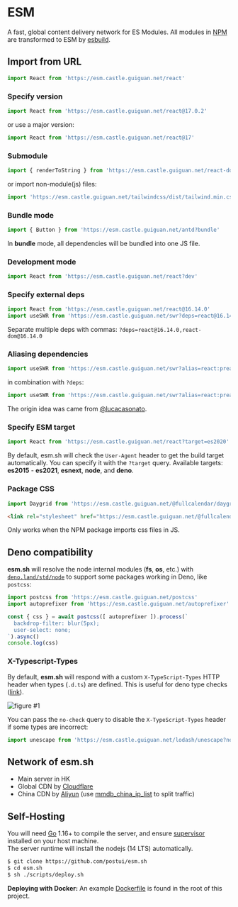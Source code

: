 # ESM

A fast, global content delivery network for ES Modules. All modules in [NPM](http://npmjs.org/) are transformed to ESM by [esbuild](https://github.com/evanw/esbuild).

## Import from URL

```javascript
import React from 'https://esm.castle.guiguan.net/react'
```

### Specify version

```javascript
import React from 'https://esm.castle.guiguan.net/react@17.0.2'
```

or use a major version:

```javascript
import React from 'https://esm.castle.guiguan.net/react@17'
```

### Submodule

```javascript
import { renderToString } from 'https://esm.castle.guiguan.net/react-dom/server'
```

or import non-module(js) files:

```javascript
import 'https://esm.castle.guiguan.net/tailwindcss/dist/tailwind.min.css'
```

### Bundle mode

```javascript
import { Button } from 'https://esm.castle.guiguan.net/antd?bundle'
```

In **bundle** mode, all dependencies will be bundled into one JS file.

### Development mode

```javascript
import React from 'https://esm.castle.guiguan.net/react?dev'
```

### Specify external deps

```javascript
import React from 'https://esm.castle.guiguan.net/react@16.14.0'
import useSWR from 'https://esm.castle.guiguan.net/swr?deps=react@16.14.0'
```

Separate multiple deps with commas: `?deps=react@16.14.0,react-dom@16.14.0`

### Aliasing dependencies

```javascript
import useSWR from 'https://esm.castle.guiguan.net/swr?alias=react:preact/compat'
```

in combination with `?deps`:

```javascript
import useSWR from 'https://esm.castle.guiguan.net/swr?alias=react:preact/compat&deps=preact@10.5.14'
```

The origin idea was came from [@lucacasonato](https://github.com/lucacasonato).

### Specify ESM target

```javascript
import React from 'https://esm.castle.guiguan.net/react?target=es2020'
```

By default, esm.sh will check the `User-Agent` header to get the build target automatically. You can specify it with the `?target` query. Available targets: **es2015** - **es2021**, **esnext**, **node**, and **deno**.

### Package CSS

```javascript
import Daygrid from 'https://esm.castle.guiguan.net/@fullcalendar/daygrid'
```

```html
<link rel="stylesheet" href="https://esm.castle.guiguan.net/@fullcalendar/daygrid?css">
```

Only works when the NPM package imports css files in JS.

## Deno compatibility

**esm.sh** will resolve the node internal modules (**fs**, **os**, etc.) with [`deno.land/std/node`](https://deno.land/std/node) to support some packages working in Deno, like `postcss`:

```javascript
import postcss from 'https://esm.castle.guiguan.net/postcss'
import autoprefixer from 'https://esm.castle.guiguan.net/autoprefixer'

const { css } = await postcss([ autoprefixer ]).process(`
  backdrop-filter: blur(5px);
  user-select: none;
`).async()
console.log(css)
```

### X-Typescript-Types

By default, **esm.sh** will respond with a custom `X-TypeScript-Types` HTTP header when types (`.d.ts`) are defined. This is useful for deno type checks ([link](https://deno.land/manual/typescript/types#using-x-typescript-types-header)).

![figure #1](./embed/assets/sceenshot-deno-types.png)

You can pass the `no-check` query to disable the `X-TypeScript-Types` header if some types are incorrect:

```javascript
import unescape from 'https://esm.castle.guiguan.net/lodash/unescape?no-check'
```

## Network of esm.sh
- Main server in HK
- Global CDN by [Cloudflare](https://cloudflare.com)
- China CDN by [Aliyun](https://aliyun.com) (use [mmdb_china_ip_list](https://github.com/alecthw/mmdb_china_ip_list) to split traffic)

## Self-Hosting

You will need [Go](https://golang.org/dl) 1.16+ to compile the server, and ensure [supervisor](http://supervisord.org/) installed on your host machine.<br>
The server runtime will install the nodejs (14 LTS) automatically.

```bash
$ git clone https://github.com/postui/esm.sh
$ cd esm.sh
$ sh ./scripts/deploy.sh
```

**Deploying with Docker:** An example [Dockerfile](./Dockerfile) is found in the root of this project.
